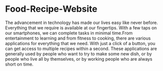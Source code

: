 # Food-Recipe-Website
The advancement in technology has made our lives easy like never before.
Everything that we require is available at our fingertips.
With a few taps on our smartphones, we can complete tasks in minimal time.From entertainment to learning and from fitness to cooking, there are various applications for everything that we need. With just a click of a button, you can get access to multiple recipes within a second. These applications are generally used by people who want to try to make some new dish, or by people who live all by themselves, or by working people who are always short on time.
